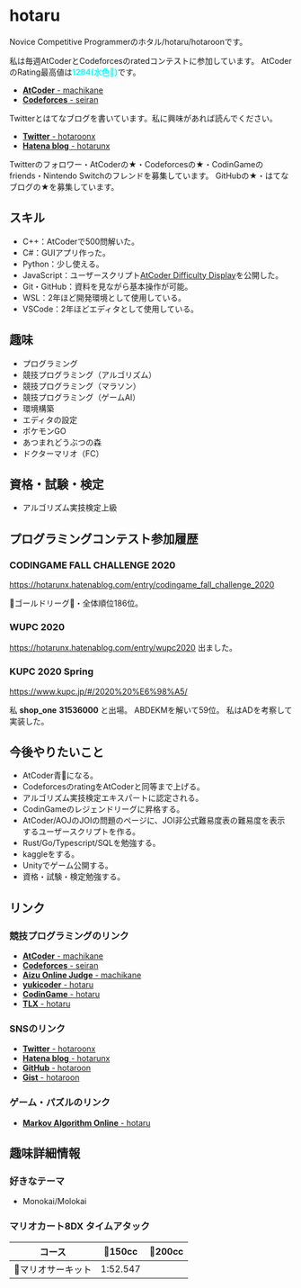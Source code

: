 # hotaru

Novice Competitive Programmerのホタル/hotaru/hotaroonです。

私は毎週AtCoderとCodeforcesのratedコンテストに参加しています。
AtCoderのRating最高値は<span style="color: cyan; ">**1284(水色🧊)**</span>です。

* [**AtCoder** - machikane](https://atcoder.jp/users/machikane)
* [**Codeforces** - seiran](https://codeforces.com/profile/seiran)

Twitterとはてなブログを書いています。私に興味があれば読んでください。

* [**Twitter** - hotaroonx](https://twitter.com/hotaroonx)
* [**Hatena blog** - hotarunx](https://hotarunx.hatenablog.com/)

Twitterのフォロワー・AtCoderの★・Codeforcesの★・CodinGameのfriends・Nintendo Switchのフレンドを募集しています。
GitHubの★・はてなブログの★を募集しています。

## スキル

* C++：AtCoderで500問解いた。
* C#：GUIアプリ作った。
* Python：少し使える。
* JavaScript：ユーザースクリプト[AtCoder Difficulty Display](https://github.com/hotaroon/AtCoderDifficultyDisplay)を公開した。
* Git・GitHub：資料を見ながら基本操作が可能。
* WSL：2年ほど開発環境として使用している。
* VSCode：2年ほどエディタとして使用している。

## 趣味

* プログラミング
* 競技プログラミング（アルゴリズム）
* 競技プログラミング（マラソン）
* 競技プログラミング（ゲームAI）
* 環境構築
* エディタの設定
* ポケモンGO
* あつまれどうぶつの森
* ドクターマリオ（FC）

## 資格・試験・検定

* アルゴリズム実技検定上級

## プログラミングコンテスト参加履歴

### CODINGAME FALL CHALLENGE 2020

<https://hotarunx.hatenablog.com/entry/codingame_fall_challenge_2020>

🥇ゴールドリーグ🥇・全体順位186位。

### WUPC 2020

<https://hotarunx.hatenablog.com/entry/wupc2020>  出ました。

### KUPC 2020 Spring

<https://www.kupc.jp/#/2020%20%E6%98%A5/>

私 **shop_one** **31536000** と出場。
ABDEKMを解いて59位。
私はADを考察して実装した。

## 今後やりたいこと

* AtCoder青🔵になる。
* CodeforcesのratingをAtCoderと同等まで上げる。
* アルゴリズム実技検定エキスパートに認定される。
* CodinGameのレジェンドリーグに昇格する。
* AtCoder/AOJのJOIの問題のページに、JOI非公式難易度表の難易度を表示するユーザースクリプトを作る。
* Rust/Go/Typescript/SQLを勉強する。
* kaggleをする。
* Unityでゲーム公開する。
* 資格・試験・検定勉強する。

## リンク

### 競技プログラミングのリンク

* [**AtCoder** - machikane](https://atcoder.jp/users/machikane)
* [**Codeforces** - seiran](https://codeforces.com/profile/seiran)
* [**Aizu Online Judge** - machikane](https://onlinejudge.u-aizu.ac.jp/status/users/machikane)
* [**yukicoder** - hotaru](https://yukicoder.me/users/9490)
* [**CodinGame** - hotaru](https://www.codingame.com/profile/bb6b17fbadb996989015079ffdae841f6597473)
* [**TLX** - hotaru](https://tlx.toki.id/profiles/hotaru)

### SNSのリンク

* [**Twitter** - hotaroonx](https://twitter.com/hotaroonx)
* [**Hatena blog** - hotarunx](https://hotarunx.hatenablog.com/)
* [**GitHub** - hotaroon](https://github.com/hotaroon)
* [**Gist** - hotaroon](https://gist.github.com/hotaroon)

### ゲーム・パズルのリンク

* [**Markov Algorithm Online** - hotaru](https://mao.snuke.org/users/hotaru)

## 趣味詳細情報

### 好きなテーマ

* Monokai/Molokai

### マリオカート8DX タイムアタック

| コース            | 🔵150cc   | 🔴200cc |
| ----------------- | -------- | ------ |
| 🌼マリオサーキット | 1:52.547 |        |

